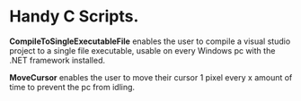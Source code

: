 # Handy C Scripts.

**CompileToSingleExecutableFile** enables the user to compile a visual studio project to a single file executable, usable on every Windows pc with the .NET framework installed.

**MoveCursor** enables the user to move their cursor 1 pixel every x amount of time to prevent the pc from idling.

